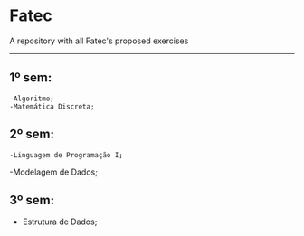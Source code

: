 # Fatec
A repository with all Fatec's proposed exercises

---
## 1º sem:
	-Algoritmo;
	-Matemática Discreta;
## 2º sem:
	-Linguagem de Programação I;
  -Modelagem de Dados;
## 3º sem:
  - Estrutura de Dados;